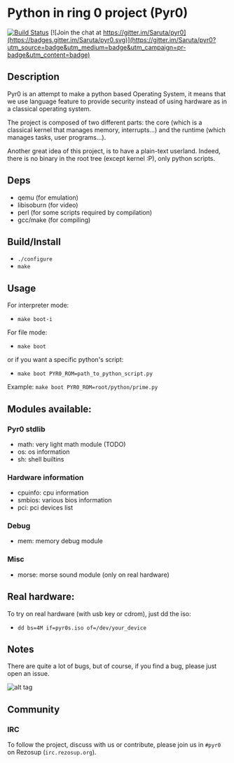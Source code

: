 # Python in ring 0 project (Pyr0)

[![Build Status](https://travis-ci.org/Saruta/pyr0.svg?branch=master)](https://travis-ci.org/Saruta/pyr0)
[![Join the chat at https://gitter.im/Saruta/pyr0](https://badges.gitter.im/Saruta/pyr0.svg)](https://gitter.im/Saruta/pyr0?utm_source=badge&utm_medium=badge&utm_campaign=pr-badge&utm_content=badge)

## Description
Pyr0 is an attempt to make a python based Operating System,
it means that we use language feature to provide security
instead of using hardware as in a classical operating system.

The project is composed of two different parts: the core (which is a classical
kernel that manages memory, interrupts...) and the runtime (which manages
tasks, user programs...).

Another great idea of this project, is to have a plain-text userland.
Indeed, there is no binary in the root tree (except kernel :P), only
python scripts.

## Deps

- qemu (for emulation)
- libisoburn (for video)
- perl (for some scripts required by compilation)
- gcc/make (for compiling)

## Build/Install

- `./configure`
- `make`


## Usage

For interpreter mode:

- `make boot-i`

For file mode:

- `make boot`

or if you want a specific python's script:

- `make boot PYR0_ROM=path_to_python_script.py`

Example: `make boot PYR0_ROM=root/python/prime.py`

## Modules available:

### Pyr0 stdlib

- math: very light math module (TODO)
- os: os information
- sh: shell builtins

### Hardware information

- cpuinfo: cpu information
- smbios: various bios information
- pci: pci devices list

### Debug

- mem: memory debug module

### Misc

- morse: morse sound module (only on real hardware)

## Real hardware:

To try on real hardware (with usb key or cdrom), just dd the iso:
- `dd bs=4M if=pyr0s.iso of=/dev/your_device` 

## Notes
There are quite a lot of bugs, but of course, if you find a bug, please just
open an issue.

![alt tag](http://saruta.eu/res/pyr0.png)

## Community

### IRC

To follow the project, discuss with us or contribute, please join us in
`#pyr0` on Rezosup (`irc.rezosup.org`).
